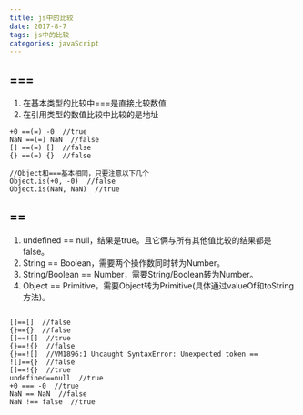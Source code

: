 ```yaml
---
title: js中的比较
date: 2017-8-7
tags: js中的比较
categories: javaScript
---
```

## ===
1. 在基本类型的比较中===是直接比较数值
2. 在引用类型的数值比较中比较的是地址
```
+0 ==(=) -0  //true
NaN ==(=) NaN  //false
[] ==(=) []  //false
{} ==(=) {}  //false

//Object和===基本相同，只要注意以下几个
Object.is(+0, -0)  //false
Object.is(NaN, NaN)  //true

```

## ==
1. undefined == null，结果是true。且它俩与所有其他值比较的结果都是false。
2. String == Boolean，需要两个操作数同时转为Number。
3. String/Boolean == Number，需要String/Boolean转为Number。
4. Object == Primitive，需要Object转为Primitive(具体通过valueOf和toString方法)。

```

[]==[]  //false
{}=={}  //false
[]==![]  //true
{}==!{}  //false
{}==![]  //VM1896:1 Uncaught SyntaxError: Unexpected token ==
![]=={}  //false
[]==!{}  //true
undefined==null  //true
+0 === -0  //true
NaN == NaN  //false
NaN !== false  //true

```